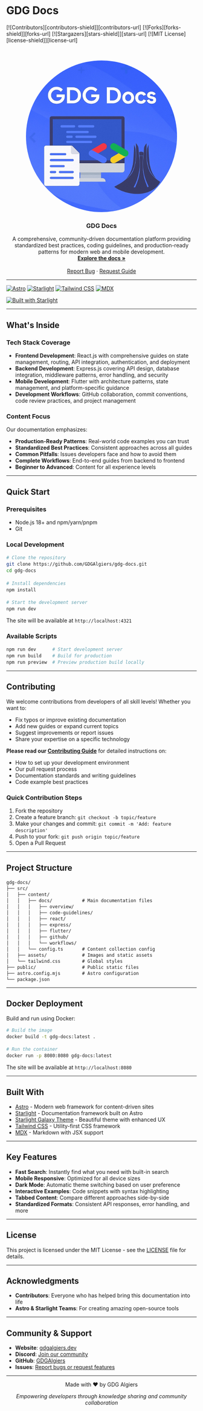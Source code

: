# GDG Docs

[![Contributors][contributors-shield]][contributors-url]
[![Forks][forks-shield]][forks-url]
[![Stargazers][stars-shield]][stars-url]
[![MIT License][license-shield]][license-url]

<!-- PROJECT LOGO -->
<br />
<p align="center">
   <a href="https://github.com/GDGAlgiers/gdg-docs"><img src="/public/gdg-docs.png" height="400" width="400" style="border-radius:50%"></a>
  <h3 align="center">GDG Docs</h3>
  <p align="center">
    A comprehensive, community-driven documentation platform providing standardized best practices, coding guidelines, and production-ready patterns for modern web and mobile development.
    <br />
    <a href="https://docs.gdgalgiers.dev"><strong>Explore the docs »</strong></a>
    <br />
    <br />
    <a href="https://github.com/GDGAlgiers/gdg-docs/issues">Report Bug</a>
    ·
    <a href="https://github.com/GDGAlgiers/gdg-docs/issues">Request Guide</a>
  </p>
</p>

---

[![Astro](https://img.shields.io/badge/Astro-FF5D01?style=for-the-badge&logo=astro&logoColor=white)](https://astro.build/)
[![Starlight](https://img.shields.io/badge/Starlight-8B5CF6?style=for-the-badge&logo=astro&logoColor=white)](https://starlight.astro.build/)
[![Tailwind CSS](https://img.shields.io/badge/Tailwind_CSS-38B2AC?style=for-the-badge&logo=tailwind-css&logoColor=white)](https://tailwindcss.com/)
[![MDX](https://img.shields.io/badge/MDX-1B1F24?style=for-the-badge&logo=mdx&logoColor=white)](https://mdxjs.com/)

[![Built with Starlight](https://astro.badg.es/v2/built-with-starlight/tiny.svg)](https://starlight.astro.build)

---

## What's Inside

### Tech Stack Coverage

- **Frontend Development**: React.js with comprehensive guides on state management, routing, API integration, authentication, and deployment
- **Backend Development**: Express.js covering API design, database integration, middleware patterns, error handling, and security
- **Mobile Development**: Flutter with architecture patterns, state management, and platform-specific guidance
- **Development Workflows**: GitHub collaboration, commit conventions, code review practices, and project management

### Content Focus

Our documentation emphasizes:

- **Production-Ready Patterns**: Real-world code examples you can trust
- **Standardized Best Practices**: Consistent approaches across all guides
- **Common Pitfalls**: Issues developers face and how to avoid them
- **Complete Workflows**: End-to-end guides from backend to frontend
- **Beginner to Advanced**: Content for all experience levels

---

## Quick Start

### Prerequisites

- Node.js 18+ and npm/yarn/pnpm
- Git

### Local Development

```bash
# Clone the repository
git clone https://github.com/GDGAlgiers/gdg-docs.git
cd gdg-docs

# Install dependencies
npm install

# Start the development server
npm run dev
```

The site will be available at `http://localhost:4321`

### Available Scripts

```bash
npm run dev      # Start development server
npm run build    # Build for production
npm run preview  # Preview production build locally
```

---

## Contributing

We welcome contributions from developers of all skill levels! Whether you want to:

- Fix typos or improve existing documentation
- Add new guides or expand current topics
- Suggest improvements or report issues
- Share your expertise on a specific technology

**Please read our [Contributing Guide](./CONTRIBUTING.md)** for detailed instructions on:

- How to set up your development environment
- Our pull request process
- Documentation standards and writing guidelines
- Code example best practices

### Quick Contribution Steps

1. Fork the repository
2. Create a feature branch: `git checkout -b topic/feature`
3. Make your changes and commit: `git commit -m 'Add: feature description'`
4. Push to your fork: `git push origin topic/feature`
5. Open a Pull Request

---

## Project Structure

```
gdg-docs/
├── src/
│   ├── content/
│   │   ├── docs/           # Main documentation files
│   │   │   ├── overview/
│   │   │   ├── code-guidelines/
│   │   │   ├── react/
│   │   │   ├── express/
│   │   │   ├── flutter/
│   │   │   ├── github/
│   │   │   └── workflows/
│   │   └── config.ts       # Content collection config
│   ├── assets/             # Images and static assets
│   └── tailwind.css        # Global styles
├── public/                 # Public static files
├── astro.config.mjs        # Astro configuration
└── package.json
```

---

## Docker Deployment

Build and run using Docker:

```bash
# Build the image
docker build -t gdg-docs:latest .

# Run the container
docker run -p 8080:8080 gdg-docs:latest
```

The site will be available at `http://localhost:8080`

---

## Built With

- [Astro](https://astro.build/) - Modern web framework for content-driven sites
- [Starlight](https://starlight.astro.build/) - Documentation framework built on Astro
- [Starlight Galaxy Theme](https://github.com/HiDeoo/starlight-theme-galaxy) - Beautiful theme with enhanced UX
- [Tailwind CSS](https://tailwindcss.com/) - Utility-first CSS framework
- [MDX](https://mdxjs.com/) - Markdown with JSX support

---

## Key Features

- **Fast Search**: Instantly find what you need with built-in search
- **Mobile Responsive**: Optimized for all device sizes
- **Dark Mode**: Automatic theme switching based on user preference
- **Interactive Examples**: Code snippets with syntax highlighting
- **Tabbed Content**: Compare different approaches side-by-side
- **Standardized Formats**: Consistent API responses, error handling, and more

---

## License

This project is licensed under the MIT License - see the [LICENSE](./LICENSE) file for details.

---

## Acknowledgments

- **Contributors**: Everyone who has helped bring this documentation into life
- **Astro & Starlight Teams**: For creating amazing open-source tools

---

## Community & Support

- **Website**: [gdgalgiers.dev](https://gdgalgiers.dev)
- **Discord**: [Join our community](https://discord.gg/tX2rAAvkxX)
- **GitHub**: [GDGAlgiers](https://github.com/GDGAlgiers)
- **Issues**: [Report bugs or request features](https://github.com/GDGAlgiers/gdg-docs/issues)

---

<p align="center">Made with ❤️ by GDG Algiers</p>
<p align="center">
  <i>Empowering developers through knowledge sharing and community collaboration</i>
</p>
